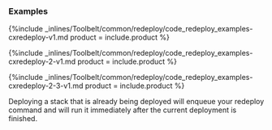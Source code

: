 <!--  usedin: [ _legacy_docker/Toolbelt/redeploy-v1.md, _maestro/Toolbelt/redeploy-v1.md, _node/toolbelt/redeploy-v1.md, _rails/Toolbelt/redeploy-v1.md] -->


### Examples

{%include _inlines/Toolbelt/common/redeploy/code_redeploy_examples-cxredeploy-v1.md  product = include.product %}


{%include _inlines/Toolbelt/common/redeploy/code_redeploy_examples-cxredeploy-2-v1.md  product = include.product %}


{%include _inlines/Toolbelt/common/redeploy/code_redeploy_examples-cxredeploy-2-3-v1.md  product = include.product %}


Deploying a stack that is already being deployed will enqueue your redeploy command and will run it immediately after the current deployment is finished.
